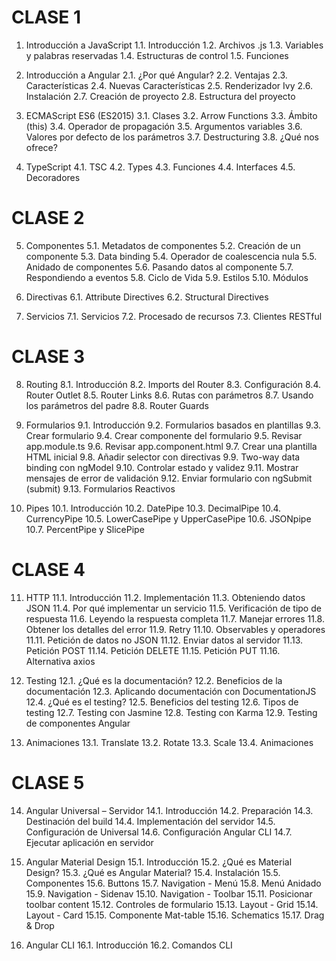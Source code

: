 # CLASE 1

1. Introducción a JavaScript
1.1. Introducción
1.2. Archivos .js
1.3. Variables y palabras reservadas
1.4. Estructuras de control
1.5. Funciones

2. Introducción a Angular
2.1. ¿Por qué Angular?
2.2. Ventajas
2.3. Características
2.4. Nuevas Características
2.5. Renderizador Ivy
2.6. Instalación
2.7. Creación de proyecto
2.8. Estructura del proyecto

3. ECMAScript ES6 (ES2015)
3.1. Clases
3.2. Arrow Functions
3.3. Ámbito (this)
3.4. Operador de propagación
3.5. Argumentos variables
3.6. Valores por defecto de los parámetros
3.7. Destructuring
3.8. ¿Qué nos ofrece?

4. TypeScript
4.1. TSC
4.2. Types
4.3. Funciones
4.4. Interfaces
4.5. Decoradores

# CLASE 2

5. Componentes
5.1. Metadatos de componentes
5.2. Creación de un componente
5.3. Data binding
5.4. Operador de coalescencia nula
5.5. Anidado de componentes
5.6. Pasando datos al componente
5.7. Respondiendo a eventos
5.8. Ciclo de Vida
5.9. Estilos
5.10. Módulos

6. Directivas
6.1. Attribute Directives
6.2. Structural Directives

7. Servicios
7.1. Servicios
7.2. Procesado de recursos
7.3. Clientes RESTful

# CLASE 3

8. Routing
8.1. Introducción
8.2. Imports del Router
8.3. Configuración
8.4. Router Outlet
8.5. Router Links
8.6. Rutas con parámetros
8.7. Usando los parámetros del padre
8.8. Router Guards

9. Formularios
9.1. Introducción
9.2. Formularios basados en plantillas
9.3. Crear formulario
9.4. Crear componente del formulario
9.5. Revisar app.module.ts
9.6. Revisar app.component.html
9.7. Crear una plantilla HTML inicial
9.8. Añadir selector con directivas
9.9. Two-way data binding con ngModel
9.10. Controlar estado y validez
9.11. Mostrar mensajes de error de validación
9.12. Enviar formulario con ngSubmit (submit)
9.13. Formularios Reactivos

10. Pipes
10.1. Introducción
10.2. DatePipe
10.3. DecimalPipe
10.4. CurrencyPipe
10.5. LowerCasePipe y UpperCasePipe
10.6. JSONpipe
10.7. PercentPipe y SlicePipe

# CLASE 4

11. HTTP
11.1. Introducción
11.2. Implementación
11.3. Obteniendo datos JSON
11.4. Por qué implementar un servicio
11.5. Verificación de tipo de respuesta
11.6. Leyendo la respuesta completa
11.7. Manejar errores
11.8. Obtener los detalles del error
11.9. Retry
11.10. Observables y operadores
11.11. Petición de datos no JSON
11.12. Enviar datos al servidor
11.13. Petición POST
11.14. Petición DELETE
11.15. Petición PUT
11.16. Alternativa axios

12. Testing
12.1. ¿Qué es la documentación?
12.2. Beneficios de la documentación
12.3. Aplicando documentación con DocumentationJS
12.4. ¿Qué es el testing?
12.5. Beneficios del testing
12.6. Tipos de testing
12.7. Testing con Jasmine
12.8. Testing con Karma
12.9. Testing de componentes Angular

13. Animaciones
13.1. Translate
13.2. Rotate
13.3. Scale
13.4. Animaciones

# CLASE 5

14. Angular Universal – Servidor
14.1. Introducción
14.2. Preparación
14.3. Destinación del build
14.4. Implementación del servidor
14.5. Configuración de Universal
14.6. Configuración Angular CLI
14.7. Ejecutar aplicación en servidor

15. Angular Material Design
15.1. Introducción
15.2. ¿Qué es Material Design?
15.3. ¿Qué es Angular Material?
15.4. Instalación
15.5. Componentes
15.6. Buttons
15.7. Navigation - Menú
15.8. Menú Anidado
15.9. Navigation - Sidenav
15.10. Navigation - Toolbar
15.11. Posicionar toolbar content
15.12. Controles de formulario
15.13. Layout - Grid
15.14. Layout - Card
15.15. Componente Mat-table
15.16. Schematics
15.17. Drag & Drop

16. Angular CLI
16.1. Introducción
16.2. Comandos CLI

